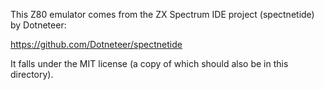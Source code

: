 ﻿This Z80 emulator comes from the ZX Spectrum IDE project (spectnetide) by Dotneteer:

https://github.com/Dotneteer/spectnetide

It falls under the MIT license (a copy of which should also be in this directory).